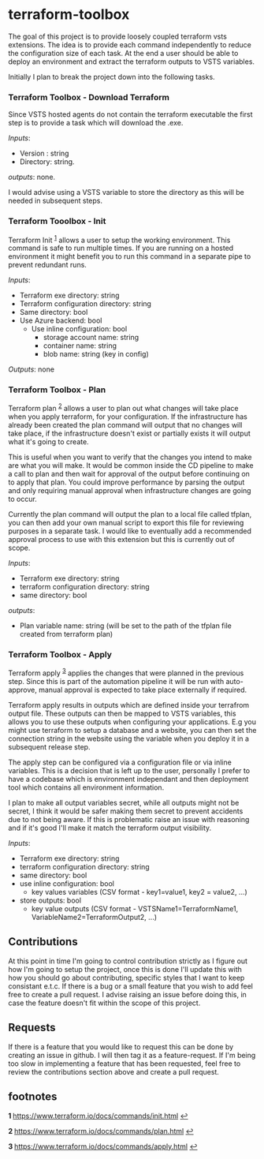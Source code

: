 # terraform-toolbox
The goal of this project is to provide loosely coupled terraform vsts extensions. The idea is to provide each command independently to reduce the configuration size of each task. At the end a user should be able to deploy an environment and extract the terraform outputs to VSTS variables.

Initially I plan to break the project down into the following tasks.

### Terraform Toolbox - Download Terraform
Since VSTS hosted agents do not contain the terraform executable the first step is to provide a task which will download the .exe.

*Inputs*:

- Version : string
- Directory: string.

*outputs*: none.

I would advise using a VSTS variable to store the directory as this will be needed in subsequent steps.

### Terraform Tooolbox - Init
Terraform Init <sup name="init-ref">[1](#init-footnote)</sup> allows a user to setup the working environment. This command is safe to run multiple times. If you are running on a hosted environment it might benefit you to run this command in a separate pipe to prevent redundant runs.

*Inputs*:

- Terraform exe directory: string
- Terraform configuration directory: string
- Same directory: bool
- Use Azure backend: bool
  - Use inline configuration: bool
    - storage account name: string
    - container name: string
    - blob name: string (key in config)

*Outputs*: none

### Terraform Toolbox - Plan
Terraform plan <sup name="plan-ref">[2](#plan-footnote)</sup> allows a user to plan out what changes will take place when you apply terraform, for your configuration. If the infrastructure has already been created the plan command will output that no changes will take place, if the infrastructure doesn't exist or partially exists it will output what it's going to create.

This is useful when you want to verify that the changes you intend to make are what you will make. It would be common inside the CD pipeline to make a call to plan and then wait for approval of the output before continuing on to apply that plan. You could improve performance by parsing the output and only requiring manual approval when infrastructure changes are going to occur.

Currently the plan command will output the plan to a local file called tfplan, you can then add your own manual script to export this file for reviewing purposes in a separate task. I would like to eventually add a recommended approval process to use with this extension but this is currently out of scope.

*Inputs*:

- Terraform exe directory: string
- terraform configuration directory: string
- same directory: bool

*outputs*:

 - Plan variable name: string  (will be set to the path of the tfplan file created from terraform plan)

### Terraform Toolbox - Apply
Terraform apply <sup name="apply-ref">[3](#apply-footnote)</sup> applies the changes that were planned in the previous step. Since this is part of the automation pipeline it will be run with auto-approve, manual approval is expected to take place externally if required.

Terraform apply results in outputs which are defined inside your terrafrom output file. These outputs can then be mapped to VSTS variables, this allows you to use these outputs when configuring your applications. E.g you might use terraform to setup a database and a website, you can then set the connection string in the website using the variable when you deploy it in a subsequent release step.

The apply step can be configured via a configuration file or via inline variables. This is a decision that is left up to the user, personally I prefer to have a codebase which is environment independant and then deployment tool which contains all environment information.

I plan to make all output variables secret, while all outputs might not be secret, I think it would be safer making them secret to prevent accidents due to not being aware. If this is problematic raise an issue with reasoning and if it's good I'll make it match the terraform output visibility.  

*Inputs*:

- Terraform exe directory: string
- terraform configuration directory: string
- same directory: bool
- use inline configuration: bool
  - key values variables (CSV format - key1=value1, key2 = value2, ...)
- store outputs: bool
  - key value outputs (CSV format - VSTSName1=TerraformName1, VariableName2=TerraformOutput2, ...)


## Contributions
At this point in time I'm going to control contribution strictly as I figure out how I'm going to setup the project, once this is done I'll update this with how you should go about contributing, specific styles that I want to keep consistant e.t.c. If there is a bug or a small feature that you wish to add feel free to create a pull request. I advise raising an issue before doing this, in case the feature doesn't fit within the scope of this project.

## Requests
If there is a feature that you would like to request this can be done by creating an issue in github. I will then tag it as a feature-request. If I'm being too slow in implementing a feature that has been requested, feel free to review the contributions section above and create a pull request.

## footnotes

<b id="init-footnote"> 1 </b> https://www.terraform.io/docs/commands/init.html [↩](#init-ref)

<b id="plan-footnote"> 2 </b> https://www.terraform.io/docs/commands/plan.html [↩](#plan-ref)

<b id="plan-footnote"> 3 </b> https://www.terraform.io/docs/commands/apply.html [↩](#apply-ref)
